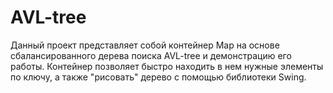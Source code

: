 # AVL-tree
Данный проект представляет собой контейнер Map на основе сбалансированного дерева поиска AVL-tree и демонстрацию его работы.
Контейнер позволяет быстро находить в нем нужные элементы по ключу, а также "рисовать" дерево с помощью библиотеки Swing.

